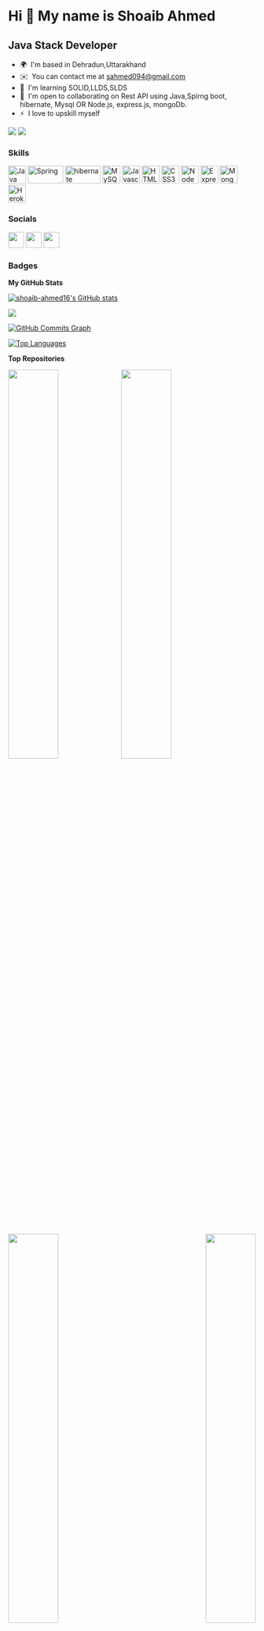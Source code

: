 Hi 👋 My name is Shoaib Ahmed
=============================

Java Stack Developer
--------------------

* 🌍  I'm based in Dehradun,Uttarakhand
* ✉️  You can contact me at [sahmed094@gmail.com](mailto:sahmed094@gmail.com)
* 🧠  I'm learning SOLID,LLDS,SLDS
* 🤝  I'm open to collaborating on Rest API using Java,Spirng boot, hibernate, Mysql OR Node.js, express.js, mongoDb.
* ⚡  I love to upskill myself

<a href="https://www.github.com/shoaib-ahmed16" target="_blank" rel="noreferrer"><img
src="https://img.shields.io/github/followers/shoaib-ahmed16?logo=github&style=for-the-badge&color=facc15&labelColor=000000" /></a>
![](https://komarev.com/ghpvc/?username=shoaib-ahmed16)
### Skills

<p align="left">
<a href="https://www.oracle.com/java/" target="_blank" rel="noreferrer"><img src="https://raw.githubusercontent.com/danielcranney/readme-generator/main/public/icons/skills/java-colored.svg" width="36" height="36" alt="Java" /></a>
<a href="https://spring.io/" target="_blank" rel="noreferrer"><img src="https://4.bp.blogspot.com/-ou-a_Aa1t7A/W6IhNc3Q0gI/AAAAAAAAD6Y/pwh44arKiuM_NBqB1H7Pz4-7QhUxAgZkACLcBGAs/s1600/spring-boot-logo.png" width="72" height="36" alt="Spring" /></a>
<a href="https://hibernate.org/" target="_blank" rel="noreferrer"><img src="https://hibernate.org/images/hibernate-logo.svg" width="72" height="36" alt="hibernate" /></a>
  <a href="https://www.mysql.com/" target="_blank" rel="noreferrer"><img src="https://raw.githubusercontent.com/danielcranney/readme-generator/main/public/icons/skills/mysql-colored.svg" width="36" height="36" alt="MySQL" /></a>
<a href="https://developer.mozilla.org/en-US/docs/Web/JavaScript" target="_blank" rel="noreferrer"><img src="https://raw.githubusercontent.com/danielcranney/readme-generator/main/public/icons/skills/javascript-colored.svg" width="36" height="36" alt="Javascript" /></a>
<a href="https://developer.mozilla.org/en-US/docs/Glossary/HTML5" target="_blank" rel="noreferrer"><img src="https://raw.githubusercontent.com/danielcranney/readme-generator/main/public/icons/skills/html5-colored.svg" width="36" height="36" alt="HTML5" /></a>
<a href="https://www.w3.org/TR/CSS/#css" target="_blank" rel="noreferrer"><img src="https://raw.githubusercontent.com/danielcranney/readme-generator/main/public/icons/skills/css3-colored.svg" width="36" height="36" alt="CSS3" /></a>
<a href="https://nodejs.org/en/" target="_blank" rel="noreferrer"><img src="https://raw.githubusercontent.com/danielcranney/readme-generator/main/public/icons/skills/nodejs-colored.svg" width="36" height="36" alt="NodeJS" /></a>
<a href="https://expressjs.com/" target="_blank" rel="noreferrer"><img src="https://raw.githubusercontent.com/danielcranney/readme-generator/main/public/icons/skills/express-colored.svg" width="36" height="36" alt="Express" /></a>
<a href="https://www.mongodb.com/" target="_blank" rel="noreferrer"><img src="https://raw.githubusercontent.com/danielcranney/readme-generator/main/public/icons/skills/mongodb-colored.svg" width="36" height="36" alt="MongoDB" /></a>
<a href="https://www.heroku.com/" target="_blank" rel="noreferrer"><img src="https://raw.githubusercontent.com/danielcranney/readme-generator/main/public/icons/skills/heroku-colored.svg" width="36" height="36" alt="Heroku" /></a>
</p>


### Socials
<a href="https://www.github.com/shoaib-ahmed16" target="_blank" rel="noreferrer"><img src="https://raw.githubusercontent.com/danielcranney/readme-generator/main/public/icons/socials/github.svg" width="32" height="32" /></a> <a href="https://www.linkedin.com/in/shoaib-g19" target="_blank" rel="noreferrer"><img src="https://raw.githubusercontent.com/danielcranney/readme-generator/main/public/icons/socials/linkedin.svg" width="32" height="32" /></a> <a href="https://www.stackoverflow.com/users/17362619" target="_blank" rel="noreferrer"><img src="https://raw.githubusercontent.com/danielcranney/readme-generator/main/public/icons/socials/stackoverflow.svg" width="32" height="32" /></a></p>

### Badges

<b>My GitHub Stats</b>

<a href="http://www.github.com/shoaib-ahmed16"><img src="https://github-readme-stats.vercel.app/api?username=shoaib-ahmed16&show_icons=true&hide=&count_private=true&title_color=0891b2&text_color=ffffff&icon_color=facc15&bg_color=000000&hide_border=true&show_icons=true" alt="shoaib-ahmed16's GitHub stats" /></a>

<a href="http://www.github.com/shoaib-ahmed16"><img src="https://github-readme-streak-stats.herokuapp.com/?user=shoaib-ahmed16&stroke=ffffff&background=000000&ring=0891b2&fire=0891b2&currStreakNum=ffffff&currStreakLabel=0891b2&sideNums=ffffff&sideLabels=ffffff&dates=ffffff&hide_border=true" /></a>

<a href="http://www.github.com/shoaib-ahmed16"><img src="https://github-readme-activity-graph.cyclic.app/graph?username=shoaib-ahmed16&theme=dracula" alt="GitHub Commits Graph" /></a>

<a href="https://github.com/shoaib-ahmed16" align="left"><img src="https://github-readme-stats.vercel.app/api/top-langs/?username=shoaib-ahmed16&langs_count=10&title_color=0891b2&text_color=ffffff&icon_color=facc15&bg_color=000000&hide_border=true&locale=en&custom_title=Top%20%Languages" alt="Top Languages" /></a>

<b>Top Repositories</b>

<div width="100%" align="center"><a href="https://github.com/shoaib-ahmed16/Oauth.git" align="left"><img align="left" width="45%" src="https://github-readme-stats.vercel.app/api/pin/?username=shoaib-ahmed16&repo=Oauth&title_color=0891b2&text_color=ffffff&icon_color=facc15&bg_color=000000&hide_border=true&locale=en" /></a><a href="https://github.com/shoaib-ahmed16/Clone.bewakoof.com" align="left"><img align="left" width="45%" src="https://github-readme-stats.vercel.app/api/pin/?username=shoaib-ahmed16&repo=Clone.bewakoof.com&title_color=0891b2&text_color=ffffff&icon_color=facc15&bg_color=000000&hide_border=true&locale=en" /></a></div>
<br /><br /><br /><br /><br /><br /><br />

<br /><br /><br /><br /><br />
<div width="100%" align="center"><a href="https://github.com/shoaib-ahmed16/Clone.SkinStore.com" align="left"><img align="left" width="45%" src="https://github-readme-stats.vercel.app/api/pin/?username=shoaib-ahmed16&repo=Clone.SkinStore.com&title_color=0891b2&text_color=ffffff&icon_color=facc15&bg_color=000000&hide_border=true&locale=en" /></a><a href="https://github.com/shoaib-ahmed16/Clone.GiftCard.com" align="right"><img align="right" width="45%" src="https://github-readme-stats.vercel.app/api/pin/?username=shoaib-ahmed16&repo=Clone.GiftCard.com&title_color=0891b2&text_color=ffffff&icon_color=facc15&bg_color=000000&hide_border=true&locale=en" /></a></div>
